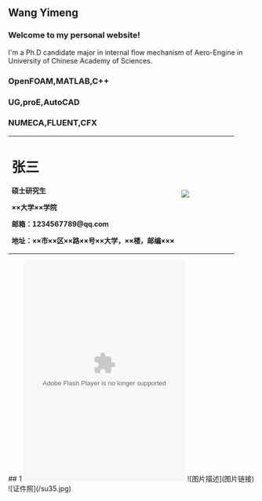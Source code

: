 ## Wang Yimeng
### Welcome to my personal website!

I'm a Ph.D candidate major in internal flow mechanism of Aero-Engine in University of Chinese Academy of Sciences.

### OpenFOAM,MATLAB,C++

### UG,proE,AutoCAD

### NUMECA,FLUENT,CFX

<table border="0">
  <tr>
    <td width="75%">
      <h1>张三</h1>
      <p><b>硕士研究生</b></p>
      <p><b>××大学××学院</b></p>
      <p><b>邮箱：1234567789@qq.com</b></p>
      <p><b>地址：××市××区××路××号××大学，××楼，邮编×××</b></p>
    </td>
    <td width="25%">
      <img src="https://github.com/yimengwang1234/wangyimeng.github.io/su35.jpg" width="100%">      
    </td>
  </tr>
</table>
## 1
<object width="330" height="450" data="http://music.163.com/style/swf/widget.swf?sid=108250019&type=0&auto=0&width=310&height=430" type="application/x-shockwave-flash"></object>
![图片描述](图片链接)
![证件照](/su35.jpg)

